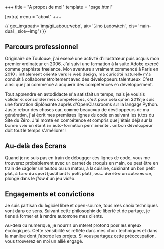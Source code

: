 +++
title = "A propos de moi"
template = "page.html"

[extra]
menu = "about"
+++

<!-- <aside class="aside">
</aside> -->
<main class="main-dual">

{{ get_img(path='img/gil_about.webp', alt="Gino Ladowitch", cls="main-dual__side--img") }}

<article class="main-dual__side--text">

  <h2 class="h2">Parcours professionnel</h2>

  <p>Originaire de Toulouse, j'ai exercé une activité d'illustrateur puis acquis mon premier ordinateur en 2006. J'ai suivi une formation à la suite Adobe exercé comme graphiste freelance. Mon aventure a vraiment commencé à Paris en 2010 : initialement orienté vers le web design, ma curiosité naturelle m'a conduit à collaborer étroitement avec des développeurs talentueux. C'est ainsi que j'ai commencé à acquérir des compétences en développement.</p>

  <p>Tout apprendre en autodidacte m'a satisfait un temps, mais je voulais valider et consolider mes compétences, c'est pour cela qu'en 2018 je suis une formation diplômante auprès d'OpenClassrooms sur la langage Python. Juste retour des choses car, comme beaucoup de dévéloppeurs de ma génération, j'ai écrit mes premières lignes de code en suivant les tutos du Site du Zéro. J'ai monté en compétence et compris que j'étais déjà sur la bonne voie en étant en auto-formation permanente : un bon développeur doit tout le temps s'améliorer !</p>

  <h2 class="main-dual__side--title h2">Au-delà des Écrans</h2>
  <p>Quand je ne suis pas en train de débugger des lignes de code, vous me trouverez probablement avec un carnet de croquis en main, ou peut être en train de cagoler un toutou ou un matou, à la cuisine, cuisinant un bon petit plat, à faire du sport (justifiant le petit plat) , ou... derrière un autre écran, plongé dans le <em>flow</em> d'un jeu vidéo.</p>

  <h2 class="main-dual__side--title h2">Engagements et convictions</h2>

  <p>Je suis partisan du logiciel libre et open-source, tous mes choix techniques vont dans ce sens. Suivant cette philosophie de liberté et de partage, je tiens à former et à rendre automone mes clients.</p>

  <p>Au-delà du numérique, je nourris un intérêt profond pour les enjeux écologiques. Cette sensibilité se reflète dans mes choix techniques et dans la manière dont j'aborde les projets. Si vous partagez cette préoccupation, vous trouverez en moi un allié engagé.</p>

</article>
</main>
